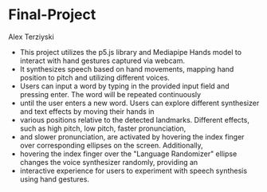 # Final-Project
Alex Terziyski

 * This project utilizes the p5.js library and Mediapipe Hands model to interact with hand gestures captured via webcam. 
 * It synthesizes speech based on hand movements, mapping hand position to pitch and utilizing different voices. 
 * Users can input a word by typing in the provided input field and pressing enter. The word will be repeated continuously 
 * until the user enters a new word. Users can explore different synthesizer and text effects by moving their hands in 
 * various positions relative to the detected landmarks. Different effects, such as high pitch, low pitch, faster pronunciation, 
 * and slower pronunciation, are activated by hovering the index finger over corresponding ellipses on the screen. Additionally, 
 * hovering the index finger over the "Language Randomizer" ellipse changes the voice synthesizer randomly, providing an 
 * interactive experience for users to experiment with speech synthesis using hand gestures.
